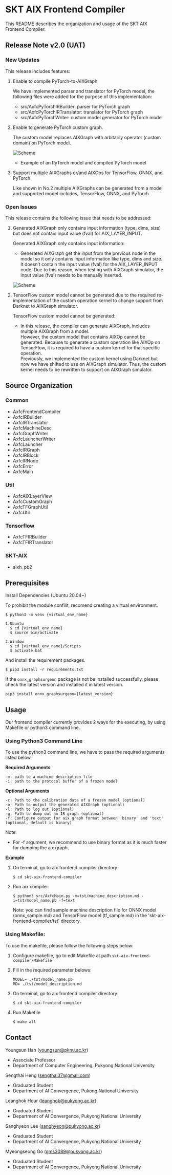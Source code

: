 # SKT AIX Frontend Compiler

This README describes the organization and usage of the SKT AIX Frontend Compiler.

## **Release Note v2.0 (UAT)**

### **New Updates**

This release includes features:

1. Enable to compile PyTorch-to-AIXGraph  

    We have implemented parser and translator for PyTorch model, the following files were added for the purpose of this implementation:  

    * src/AxfcPyTorchIRBuilder: parser for PyTorch graph
    * src/AxfcPyTorchIRTranslator: translator for PyTorch graph   
    * src/AxfcPyTorchWriter: custom model generator for PyTorch model 

2. Enable to generate PyTorch custom graph.  

    The custom model replaces AIXGraph with arbitarily operator (custom domain) on PyTorch model.
    
    ![Scheme](doc/images/ex_torch_model.png)
        
    * Example of an PyTorch model and compiled PyTorch model  

3. Support multiple AIXGraphs or/and AIXOps for TensorFlow, ONNX, and PyTorch

    Like shown in No.2 multiple AIXGraphs can be generated from a model and supported model includes, TensorFlow, ONNX, and PyTorch.

### **Open Issues**

This release contains the following issue that needs to be addressed:

1. Generated AIXGraph only contains input information (type, dims, size) but does not contain input value (fval) for AIX_LAYER_INPUT.    

    Generated AIXGraph only contains input information:

      * Generated AIXGraph get the input from the previous node in the model so it only contains input information like type, dims and size.  
      It doesn’t contain the input value (fval) for the AIX_LAYER_INPUT node. Due to this reason, when testing with AIXGraph simulator, the input value (fval) needs to be manually inserted.
      
      ![Scheme](doc/images/ex_gen_aixgraph.png)

2. TensorFlow custom model cannot be generated due to the required re-implementation of the custom operation kernel to change support from Darknet to AIXGraph simulator.

    TensorFlow custom model cannot be generated:

    * In this release, the compiler can generate AIXGraph, includes multiple AIXGraph from a model.  
     However, the custom model that contains AIXOp cannot be generated. Because to generate a custom operation like AIXOp on TensorFlow, it is required to have a custom kernel for that specific operation.  
     Previously, we implemented the custom kernel using Darknet but now we have shifted to use on AIXGraph simulator. Thus, the custom kernel needs to be rewritten to support on AIXGraph simulator.

## **Source Organization**

### **Common**

* AxfcFrontendCompiler
* AxfcIRBuilder
* AxfcIRTranslator
* AxfcMachineDesc
* AxfcGraphWriter
* AxfcLauncherWriter
* AxfcLauncher  
* AxfcIRGraph
* AxfcIRBlock
* AxfcIRNode
* AxfcError
* AxfcMain

### **Util**

* AxfcAIXLayerView
* AxfcCustomGraph
* AxfcTFGraphUtil
* AxfcUtil

### **Tensorflow**

* AxfcTFIRBuilder
* AxfcTFIRTranslator

### **SKT-AIX**

* aixh_pb2

## **Prerequisites**
Install Dependencies (Ubuntu 20.04~)

To prohibit the module confilit, recomend creating a virtual environment.

```
$ python3 -m venv {virtual_env_name}

1.Ubuntu
  $ cd {virtual_env_name}
  $ source bin/activate

2.Window
  $ cd {virtual_env_name}/Scripts
  $ activate.bat
```

And install the requirement packages.
```
$ pip3 install -r requirements.txt
```
If the `onnx_graphsurgeon` package is not be installed successfully, please check the latest version and installed it in latest version.

```
pip3 install onnx_graphsurgeon={latest_version}
```
## **Usage** 
Our frontend compiler currently provides 2 ways for the executing, by using Makefile or python3 command line.

### **Using Python3 Command Line**
To use the python3 command line, we have to pass the required arguments listed below.

**Required Arguments**
    
    -m: path to a machine description file 
    -i: path to the protocol buffer of a frozen model

 **Optional Arguments**

    -c: Path to the calibration data of a frozen model (optional)
    -o: Path to output the generated AIXGraph (optional)
    -l: Path to log out (optional)
    -g: Path to dump out an IR graph (optional)
    -f: Configure output for aix graph format between 'binary' and 'text' (optional, default is binary)
  Note:

* For -f argument, we recommend to use binary format as it is much faster for dumping the aix graph.
 
 **Example**

1. On terminal, go to aix frontend compiler directory
    ```    
    $ cd skt-aix-frontend-compiler
    ```
2. Run aix compiler
   ```
   $ python3 src/AxfcMain.py -m=tst/machine_description.md -i=tst/model_name.pb -f=text
   ```

   Note: you can find sample machine description file for ONNX model (onnx_sample.md) and TensorFlow model (tf_sample.md) in the 'skt-aix-frontend-compiler/tst' directory.

### **Using Makefile:**
To use the makefile, please follow the following steps below:

1. Configure makefile, go to edit Makefile at path ``skt-aix-frontend-compiler/Makefile``


2. Fill in the required parameter belows:
   ```
   MODEL= ./tst/model_name.pb 
   MD= ./tst/model_description.md
   ```
3. On terminal, go to aix frontend compiler directory:
    ```    
    $ cd skt-aix-frontend-compiler
    ```
4. Run Makefile
    ```
    $ make all
    ```

## **Contact**

Youngsun Han (youngsun@pknu.ac.kr)

* Associate Professor
* Department of Computer Engineering, Pukyong National University

Sengthai Heng (sengthai37@gmail.com)

* Graduated Student
* Department of AI Convergence, Pukong National University

Leanghok Hour (leanghok@pukyong.ac.kr)

* Graduated Student
* Department of AI Convergence, Pukyong National University

Sanghyeon Lee (sanghyeon@pukyong.ac.kr)

* Graduated Student
* Department of AI Convergence, Pukyong National University

Myeongseong Go (gms3089@pukyong.ac.kr)

* Graduated Student
* Department of AI Convergence, Pukyong National University